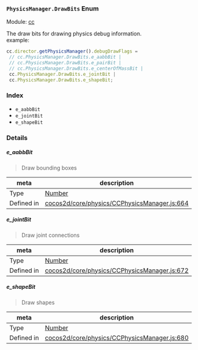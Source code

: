 ### `PhysicsManager.DrawBits` Enum



Module: [cc](../modules/cc.md)


The draw bits for drawing physics debug information.<br>
example:<br>
```js
cc.director.getPhysicsManager().debugDrawFlags =
 // cc.PhysicsManager.DrawBits.e_aabbBit |
 // cc.PhysicsManager.DrawBits.e_pairBit |
 // cc.PhysicsManager.DrawBits.e_centerOfMassBit |
 cc.PhysicsManager.DrawBits.e_jointBit |
 cc.PhysicsManager.DrawBits.e_shapeBit;
```


### Index
  - `e_aabbBit`
  - `e_jointBit`
  - `e_shapeBit`

### Details


##### e_aabbBit

> Draw bounding boxes

| meta | description |
|------|-------------|
| Type | <a href="https://developer.mozilla.org/en/JavaScript/Reference/Global_Objects/Number" class="crosslink external" target="_blank">Number</a> |
| Defined in | [cocos2d/core/physics/CCPhysicsManager.js:664](https://github.com/cocos-creator/engine/blob/ca662e1d8c009e4c070be6fb12c55967f9cdd6f6/cocos2d/core/physics/CCPhysicsManager.js#L664) |



##### e_jointBit

> Draw joint connections

| meta | description |
|------|-------------|
| Type | <a href="https://developer.mozilla.org/en/JavaScript/Reference/Global_Objects/Number" class="crosslink external" target="_blank">Number</a> |
| Defined in | [cocos2d/core/physics/CCPhysicsManager.js:672](https://github.com/cocos-creator/engine/blob/ca662e1d8c009e4c070be6fb12c55967f9cdd6f6/cocos2d/core/physics/CCPhysicsManager.js#L672) |



##### e_shapeBit

> Draw shapes

| meta | description |
|------|-------------|
| Type | <a href="https://developer.mozilla.org/en/JavaScript/Reference/Global_Objects/Number" class="crosslink external" target="_blank">Number</a> |
| Defined in | [cocos2d/core/physics/CCPhysicsManager.js:680](https://github.com/cocos-creator/engine/blob/ca662e1d8c009e4c070be6fb12c55967f9cdd6f6/cocos2d/core/physics/CCPhysicsManager.js#L680) |



